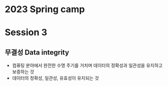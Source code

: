 # 2023 Spring camp
# Session 3
## 무결성 Data integrity
-  컴퓨팅 분야에서 완전한 수명 주기를 거치며 데이터의 정확성과 일관성을 유지하고 보증하는 것
-  데이터의 정확성, 일관성, 유효성이 유지되는 것

